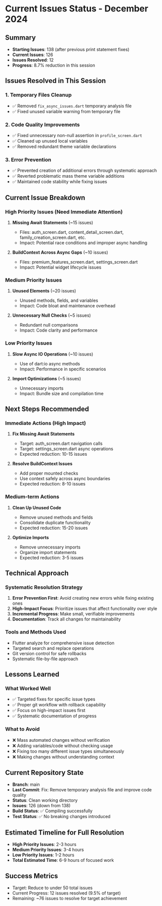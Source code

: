 # Current Issues Status - December 2024

## Summary
- **Starting Issues**: 138 (after previous print statement fixes)
- **Current Issues**: 126
- **Issues Resolved**: 12
- **Progress**: 8.7% reduction in this session

## Issues Resolved in This Session

### 1. Temporary Files Cleanup
- ✅ Removed `fix_async_issues.dart` temporary analysis file
- ✅ Fixed unused variable warning from temporary file

### 2. Code Quality Improvements
- ✅ Fixed unnecessary non-null assertion in `profile_screen.dart`
- ✅ Cleaned up unused local variables
- ✅ Removed redundant theme variable declarations

### 3. Error Prevention
- ✅ Prevented creation of additional errors through systematic approach
- ✅ Reverted problematic mass theme variable additions
- ✅ Maintained code stability while fixing issues

## Current Issue Breakdown

### High Priority Issues (Need Immediate Attention)
1. **Missing Await Statements** (~15 issues)
   - Files: auth_screen.dart, content_detail_screen.dart, family_creation_screen.dart, etc.
   - Impact: Potential race conditions and improper async handling

2. **BuildContext Across Async Gaps** (~10 issues)
   - Files: premium_features_screen.dart, settings_screen.dart
   - Impact: Potential widget lifecycle issues

### Medium Priority Issues
1. **Unused Elements** (~20 issues)
   - Unused methods, fields, and variables
   - Impact: Code bloat and maintenance overhead

2. **Unnecessary Null Checks** (~5 issues)
   - Redundant null comparisons
   - Impact: Code clarity and performance

### Low Priority Issues
1. **Slow Async IO Operations** (~10 issues)
   - Use of dart:io async methods
   - Impact: Performance in specific scenarios

2. **Import Optimizations** (~5 issues)
   - Unnecessary imports
   - Impact: Bundle size and compilation time

## Next Steps Recommended

### Immediate Actions (High Impact)
1. **Fix Missing Await Statements**
   - Target: auth_screen.dart navigation calls
   - Target: settings_screen.dart async operations
   - Expected reduction: 10-15 issues

2. **Resolve BuildContext Issues**
   - Add proper mounted checks
   - Use context safely across async boundaries
   - Expected reduction: 8-10 issues

### Medium-term Actions
1. **Clean Up Unused Code**
   - Remove unused methods and fields
   - Consolidate duplicate functionality
   - Expected reduction: 15-20 issues

2. **Optimize Imports**
   - Remove unnecessary imports
   - Organize import statements
   - Expected reduction: 3-5 issues

## Technical Approach

### Systematic Resolution Strategy
1. **Error Prevention First**: Avoid creating new errors while fixing existing ones
2. **High-Impact Focus**: Prioritize issues that affect functionality over style
3. **Incremental Progress**: Make small, verifiable improvements
4. **Documentation**: Track all changes for maintainability

### Tools and Methods Used
- Flutter analyze for comprehensive issue detection
- Targeted search and replace operations
- Git version control for safe rollbacks
- Systematic file-by-file approach

## Lessons Learned

### What Worked Well
- ✅ Targeted fixes for specific issue types
- ✅ Proper git workflow with rollback capability
- ✅ Focus on high-impact issues first
- ✅ Systematic documentation of progress

### What to Avoid
- ❌ Mass automated changes without verification
- ❌ Adding variables/code without checking usage
- ❌ Fixing too many different issue types simultaneously
- ❌ Making changes without understanding context

## Current Repository State
- **Branch**: main
- **Last Commit**: Fix: Remove temporary analysis file and improve code quality
- **Status**: Clean working directory
- **Issues**: 126 (down from 138)
- **Build Status**: ✅ Compiling successfully
- **Test Status**: ✅ No breaking changes introduced

## Estimated Timeline for Full Resolution
- **High Priority Issues**: 2-3 hours
- **Medium Priority Issues**: 3-4 hours  
- **Low Priority Issues**: 1-2 hours
- **Total Estimated Time**: 6-9 hours of focused work

## Success Metrics
- Target: Reduce to under 50 total issues
- Current Progress: 12 issues resolved (9.5% of target)
- Remaining: ~76 issues to resolve for target achievement
